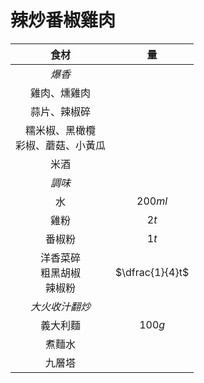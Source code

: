# 辣炒番椒雞肉

|                  食材                  |       量        |
| :------------------------------------: | :-------------: |
|                 *爆香*                 |                 |
|              雞肉、燻雞肉              |                 |
|              蒜片、辣椒碎              |                 |
| 糯米椒、黑橄欖<br />彩椒、蘑菇、小黃瓜 |                 |
|                  米酒                  |                 |
|                 *調味*                 |                 |
|                   水                   |     $200ml$     |
|                  雞粉                  |      $2t$       |
|                 番椒粉                 |      $1t$       |
|   洋香菜碎<br />粗黑胡椒<br />辣椒粉   | $\dfrac{1}{4}t$ |
|             *大火收汁翻炒*             |                 |
|                義大利麵                |     $100g$      |
|                 煮麵水                 |                 |
|                 九層塔                 |                 |
